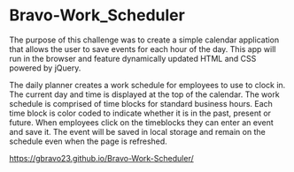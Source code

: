 # Bravo-Work_Scheduler

The purpose of this challenge was to create a simple calendar application that allows the user to save events for each hour of the day. This app will run in the browser and feature dynamically updated HTML and CSS powered by jQuery.

The daily planner creates a work schedule for employees to use to clock in. The current day and time is displayed at the top of the calendar. The work schedule is comprised of time blocks for standard business hours. Each time block is color coded to indicate whether it is in the past, present or future. When employees click on the timeblocks they can enter an event and save it. The event will be saved in local storage and remain on the schedule even when the page is refreshed. 

https://gbravo23.github.io/Bravo-Work-Scheduler/